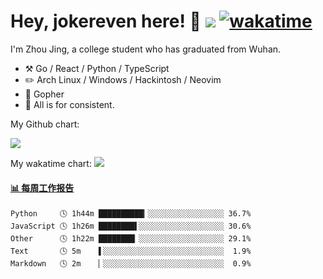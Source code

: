 # Hey, jokereven here! 👋 ![](https://visitor-badge.laobi.icu/badge?page_id=jokereven.readme) [![wakatime](https://wakatime.com/badge/user/eada5769-12fd-41f7-af3d-65254494dce1.svg)](https://wakatime.com/@eada5769-12fd-41f7-af3d-65254494dce1)

I'm Zhou Jing, a college student who has graduated from Wuhan.
-   :hammer_and_pick: Go / React / Python / TypeScript
-   :pencil2: Arch Linux / Windows / Hackintosh / Neovim
-   :seedling: Gopher
-   :thought_balloon: All is for consistent.

My Github chart:

![](https://ghchart.rshah.org/JonnieWayy)

My wakatime chart:
![](https://wakatime.com/share/@jokereven/1679dc82-4bf9-4b63-9203-390d608503de.png)

<!-- waka-box start -->
#### <a href="https://gist.github.com/9f8118785e2d128d746db5f61b0e0a2a" target="_blank">📊 每周工作报告</a>
```text
Python     🕓 1h44m ██████████▎░░░░░░░░░░░░░░░░░ 36.7%
JavaScript 🕓 1h26m ████████▌░░░░░░░░░░░░░░░░░░░ 30.6%
Other      🕓 1h22m ████████▏░░░░░░░░░░░░░░░░░░░ 29.1%
Text       🕓 5m    ▌░░░░░░░░░░░░░░░░░░░░░░░░░░░  1.9%
Markdown   🕓 2m    ▏░░░░░░░░░░░░░░░░░░░░░░░░░░░  0.9%
```
<!-- Powered by https://github.com/journey-ad/waka-box-go . -->
<!-- waka-box end -->
